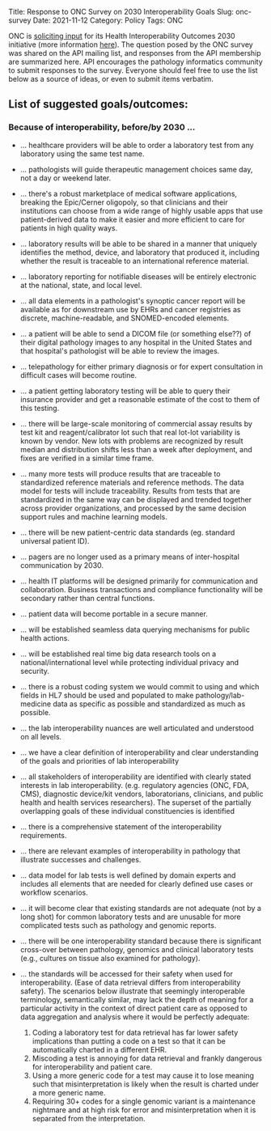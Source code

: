 Title: Response to ONC Survey on 2030 Interoperability Goals
Slug: onc-survey
Date: 2021-11-12
Category: Policy
Tags: ONC

ONC is [soliciting input](https://www.healthit.gov/topic/interoperability/health-interoperability-outcomes-2030) for its Health Interoperability Outcomes 2030 initiative (more information [here](https://www.healthit.gov/buzz-blog/interoperability/health-interoperability-outcomes-2030)). The question posed by the ONC survey was shared on the API mailing list, and responses from the API membership are summarized here. API encourages the pathology informatics community to submit responses to the survey. Everyone should feel free to use the list below as a source of ideas, or even to submit items verbatim.

## List of suggested goals/outcomes:
### Because of interoperability, before/by 2030 ...
* … healthcare providers will be able to order a laboratory test from any laboratory using the same test name.
* … pathologists will guide therapeutic management choices same day, not a day or weekend later.
* … there's a robust marketplace of medical software applications, breaking the Epic/Cerner oligopoly, so that clinicians and their institutions can choose from a wide range of highly usable apps that use patient-derived data to make it easier and more efficient to care for patients in high quality ways.
* … laboratory results will be able to be shared in a manner that uniquely identifies the method, device, and laboratory that produced it, including whether the result is traceable to an international reference material.
* … laboratory reporting for notifiable diseases will be entirely electronic at the national, state, and local level.
* … all data elements in a pathologist's synoptic cancer report will be available as for downstream use by EHRs and cancer registries as discrete, machine-readable, and SNOMED-encoded elements.
* … a patient will be able to send a DICOM file (or something else??) of their digital pathology images to any hospital in the United States and that hospital's pathologist will be able to review the images.
* … telepathology for either primary diagnosis or for expert consultation in difficult cases will become routine.
* …  a patient getting laboratory testing will be able to query their insurance provider and get a reasonable estimate of the cost to them of this testing.
* … there will be large-scale monitoring of commercial assay results by test kit and reagent/calibrator lot such that real lot-lot variability is known by vendor. New lots with problems are recognized by result median and distribution shifts less than a week after deployment, and fixes are verified in a similar time frame.
* … many more tests will produce results that are traceable to standardized reference materials and reference methods. The data model for tests will include traceability. Results from tests that are standardized in the same way can be displayed and trended together across provider organizations, and processed by the same decision support rules and machine learning models.
* … there will be new patient-centric data standards (eg. standard universal patient ID).
* … pagers are no longer used as a primary means of inter-hospital communication by 2030.
* … health IT platforms will be designed primarily for communication and collaboration. Business transactions and compliance functionality will be secondary rather than central functions.
* … patient data will become portable in a secure manner.
* … will be established seamless data querying mechanisms for public health actions.
* … will be established real time big data research tools on a national/international level while protecting individual privacy and security.
* … there is a robust coding system we would commit to using and which fields in HL7 should be used and populated to make pathology/lab-medicine data as specific as possible and standardized as much as possible.
* … the lab interoperability nuances are well articulated and understood on all levels.
* … we have a clear definition of interoperability and clear understanding of the goals and priorities of lab interoperability

* … all stakeholders of interoperability are identified with clearly stated interests in lab interoperability. (e.g. regulatory agencies (ONC, FDA, CMS), diagnostic device/kit vendors, laboratorians, clinicians, and public health and health services researchers). The superset of the partially overlapping goals of these individual constituencies is identified
* … there is a comprehensive statement of the interoperability requirements.
* … there are relevant examples of interoperability in pathology that illustrate successes and challenges.

* … data model for lab tests is well defined by domain experts and includes all elements that are needed for clearly defined use cases or workflow scenarios.

* … it will become clear that existing standards are not adequate (not by a long shot) for common laboratory tests and are unusable for more complicated tests such as pathology and genomic reports.
* … there will be one interoperability standard because there is significant cross-over between pathology, genomics and clinical laboratory tests (e.g., cultures on tissue also examined for pathology).
* … the standards will be accessed for their safety when used for interoperability. (Ease of data retrieval differs from interoperability safety).
The scenarios below illustrate that seemingly interoperable terminology, semantically similar, may lack the depth of meaning for a particular activity in the context of direct patient care as opposed to data aggregation and analysis where it would be perfectly adequate:
  1. Coding a laboratory test for data retrieval has far lower safety implications than putting a code on a test so that it can be automatically charted in a different EHR.
  1.	Miscoding a test is annoying for data retrieval and frankly dangerous for interoperability and patient care.
  1. Using a more generic code for a test may cause it to lose meaning such that misinterpretation is likely when the result is charted under a more generic name.
  1. Requiring 30+ codes for a single genomic variant is a maintenance nightmare and at high risk for error and misinterpretation when it is separated from the interpretation.
